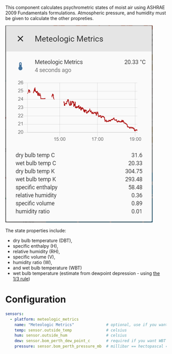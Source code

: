 This component calculates psychrometric states of moist air using ASHRAE 2009 Fundamentals formulations. Atmospheric pressure, and humidity must be given to calculate the other propreties.

![Entity Attributes](entity.png)

The state properties include:

* dry bulb temperature (DBT), 
* specific enthalpy (H), 
* relative humidity (RH), 
* specific volume (V), 
* humidity ratio (W), 
* and wet bulb temperature (WBT)
* wet bulb temperature (estimate from dewpoint depression - using [the 1/3 rule](https://www.theweatherprediction.com/habyhints/170/))

# Configuration

```yaml
sensors:
  - platform: meteologic_metrics
    name: "Meteologic Metrics"              # optional, use if you want to use mulitple instances
    temp: sensor.outside_temp               # celsius
    hum: sensor.outside_hum                 # celsius
    dew: sensor.bom_perth_dew_point_c       # required if you want WBT estimated with dewpoint depression
    pressure: sensor.bom_perth_pressure_mb  # millibar == hectopascal == pascal * 100
```